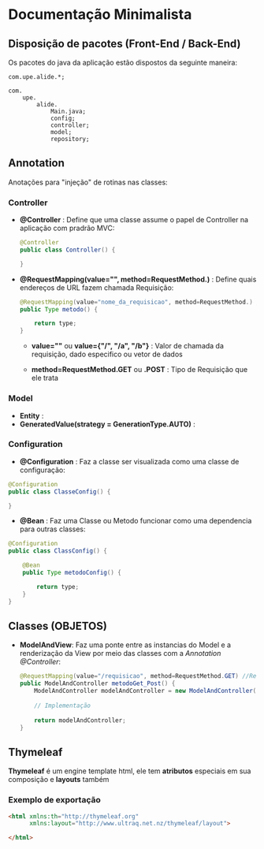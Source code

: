 
# Documentação Minimalista

## Disposição de pacotes (Front-End / Back-End)

Os pacotes do java da aplicação estão dispostos da seguinte maneira:

    com.upe.alide.*;

    com.
        upe.
            alide.
                Main.java;
                config;
                controller;
                model;
                repository;


## Annotation
Anotações para "injeção" de rotinas nas classes:

### Controller

- **@Controller** : Define que uma classe assume o papel de Controller na aplicação com pradrão MVC:

    ```java
    @Controller
    public class Controller() {        

    }
    ```

- **@RequestMapping(value="", method=RequestMethod.)** : Define quais endereços de URL fazem chamada Requisição:

    ```java
    @RequestMapping(value="nome_da_requisicao", method=RequestMethod.) // GET / POST
    public Type metodo() {

        return type;
    }
    ```

    - **value=""** ou **value={"/", "/a", "/b"}** : Valor de chamada da requisição, dado especifico ou vetor de dados

    - **method=RequestMethod.GET** ou **.POST** : Tipo de Requisição que ele trata

### Model

* **Entity** : 
* **GeneratedValue(strategy = GenerationType.AUTO)** : 


### Configuration

* **@Configuration** : Faz a classe ser visualizada como uma classe de configuração:
```java
@Configuration
public class ClasseConfig() {

}
```
* **@Bean** : Faz uma Classe ou Metodo funcionar como uma dependencia para outras classes:
```java
@Configuration
public class ClassConfig() {

    @Bean
    public Type metodoConfig() {

        return type;
    }
}
```


## Classes (OBJETOS)

- **ModelAndView**: Faz uma ponte entre as instancias do Model e a renderização da View por meio das classes com a *Annotation @Controller*:

    ```java
    @RequestMapping(value="/requisicao", method=RequestMethod.GET) //RequestMethod.GET / RequestMethod.POST
    public ModelAndController metodoGet_Post() {
        ModelAndController modelAndController = new ModelAndController("/pagina_de_redirecionamento.html");
        
        // Implementação
        
        return modelAndController;
    }
    ```

## Thymeleaf

**Thymeleaf** é um engine template html, ele tem **atributos** especiais em sua composição e **layouts** também

### Exemplo de exportação

```html
<html xmlns:th="http://thymeleaf.org"
      xmlns:layout="http://www.ultraq.net.nz/thymeleaf/layout">

</html>
```